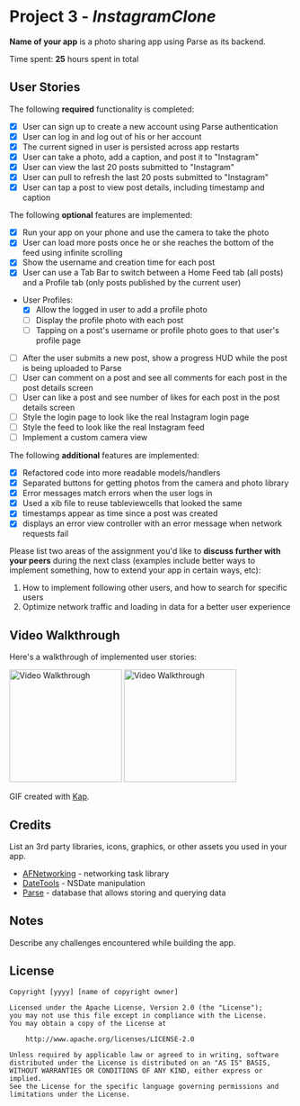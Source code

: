 # Project 3 - *InstagramClone*

**Name of your app** is a photo sharing app using Parse as its backend.

Time spent: **25** hours spent in total

## User Stories

The following **required** functionality is completed:

- [X] User can sign up to create a new account using Parse authentication
- [X] User can log in and log out of his or her account
- [X] The current signed in user is persisted across app restarts
- [X] User can take a photo, add a caption, and post it to "Instagram"
- [X] User can view the last 20 posts submitted to "Instagram"
- [X] User can pull to refresh the last 20 posts submitted to "Instagram"
- [X] User can tap a post to view post details, including timestamp and caption

The following **optional** features are implemented:

- [X] Run your app on your phone and use the camera to take the photo
- [X] User can load more posts once he or she reaches the bottom of the feed using infinite scrolling
- [X] Show the username and creation time for each post
- [X] User can use a Tab Bar to switch between a Home Feed tab (all posts) and a Profile tab (only posts published by the current user)
- User Profiles:
  - [X] Allow the logged in user to add a profile photo
  - [ ] Display the profile photo with each post
  - [ ] Tapping on a post's username or profile photo goes to that user's profile page
- [ ] After the user submits a new post, show a progress HUD while the post is being uploaded to Parse
- [ ] User can comment on a post and see all comments for each post in the post details screen
- [ ] User can like a post and see number of likes for each post in the post details screen
- [ ] Style the login page to look like the real Instagram login page
- [ ] Style the feed to look like the real Instagram feed
- [ ] Implement a custom camera view

The following **additional** features are implemented:

- [X] Refactored code into more readable models/handlers
- [X] Separated buttons for getting photos from the camera and photo library
- [X] Error messages match errors when the user logs in
- [X] Used a xib file to reuse tableviewcells that looked the same
- [X] timestamps appear as time since a post was created
- [X] displays an error view controller with an error message when network requests fail

Please list two areas of the assignment you'd like to **discuss further with your peers** during the next class (examples include better ways to implement something, how to extend your app in certain ways, etc):

1. How to implement following other users, and how to search for specific users
2. Optimize network traffic and loading in data for a better user experience

## Video Walkthrough

Here's a walkthrough of implemented user stories:

<p float="left">
<img src='Demos/InstagramDemo1.gif' title='Video Walkthrough' width='200' alt='Video Walkthrough' />
<img src='Demos/InstagramDemo2.gif' title='Video Walkthrough' width='200' alt='Video Walkthrough' />
</p>

GIF created with [Kap](https://getkap.co/).

## Credits

List an 3rd party libraries, icons, graphics, or other assets you used in your app.

- [AFNetworking](https://github.com/AFNetworking/AFNetworking) - networking task library
- [DateTools](https://github.com/MatthewYork/DateTools) - NSDate manipulation
- [Parse](https://parseplatform.org/) - database that allows storing and querying data

## Notes

Describe any challenges encountered while building the app.

## License

    Copyright [yyyy] [name of copyright owner]

    Licensed under the Apache License, Version 2.0 (the "License");
    you may not use this file except in compliance with the License.
    You may obtain a copy of the License at

        http://www.apache.org/licenses/LICENSE-2.0

    Unless required by applicable law or agreed to in writing, software
    distributed under the License is distributed on an "AS IS" BASIS,
    WITHOUT WARRANTIES OR CONDITIONS OF ANY KIND, either express or implied.
    See the License for the specific language governing permissions and
    limitations under the License.
